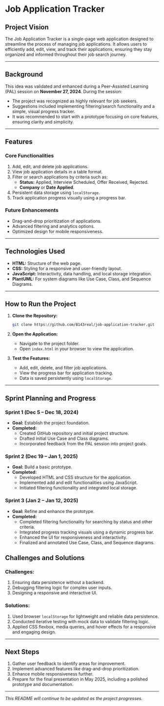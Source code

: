 # Job Application Tracker

## Project Vision
The Job Application Tracker is a single-page web application designed to streamline the process of managing job applications. It allows users to efficiently add, edit, view, and track their applications, ensuring they stay organized and informed throughout their job search journey.

---

## Background
This idea was validated and enhanced during a Peer-Assisted Learning (PAL) session on **November 27, 2024**. During the session:
- The project was recognized as highly relevant for job seekers.
- Suggestions included implementing filtering/search functionality and a simple, visual progress tracker.
- It was recommended to start with a prototype focusing on core features, ensuring clarity and simplicity.

---

## Features
### **Core Functionalities**
1. Add, edit, and delete job applications.
2. View job application details in a table format.
3. Filter or search applications by criteria such as:
   - **Status:** Applied, Interview Scheduled, Offer Received, Rejected.
   - **Company** or **Date Applied**.
4. Persistent data storage using `localStorage`.
5. Track application progress visually using a progress bar.

### **Future Enhancements**
- Drag-and-drop prioritization of applications.
- Advanced filtering and analytics options.
- Optimized design for mobile responsiveness.

---

## Technologies Used
- **HTML:** Structure of the web page.
- **CSS:** Styling for a responsive and user-friendly layout.
- **JavaScript:** Interactivity, data handling, and local storage integration.
- **PlantUML:** For system diagrams like Use Case, Class, and Sequence Diagrams.

---

## How to Run the Project
1. **Clone the Repository:**
   ```bash
   git clone https://github.com/B143real/job-application-tracker.git
   ```
2. **Open the Application:**
   - Navigate to the project folder.
   - Open `index.html` in your browser to view the application.

3. **Test the Features:**
   - Add, edit, delete, and filter job applications.
   - View the progress bar for application tracking.
   - Data is saved persistently using `localStorage`.

---

## Sprint Planning and Progress
### **Sprint 1 (Dec 5 – Dec 18, 2024)**
- **Goal:** Establish the project foundation.
- **Completed:**
  - Created GitHub repository and initial project structure.
  - Drafted initial Use Case and Class diagrams.
  - Incorporated feedback from the PAL session into project goals.

### **Sprint 2 (Dec 19 – Jan 1, 2025)**
- **Goal:** Build a basic prototype.
- **Completed:**
  - Developed HTML and CSS structure for the application.
  - Implemented add and edit functionalities using JavaScript.
  - Initiated filtering functionality and integrated local storage.

### **Sprint 3 (Jan 2 – Jan 12, 2025)**
- **Goal:** Refine and enhance the prototype.
- **Completed:**
  - Completed filtering functionality for searching by status and other criteria.
  - Integrated progress tracking visuals using a dynamic progress bar.
  - Enhanced the UI for responsiveness and interactivity.
  - Finalized and annotated Use Case, Class, and Sequence diagrams.



## Challenges and Solutions
### **Challenges:**
1. Ensuring data persistence without a backend.
2. Debugging filtering logic for complex user inputs.
3. Designing a responsive and interactive UI.

### **Solutions:**
1. Used browser `localStorage` for lightweight and reliable data persistence.
2. Conducted iterative testing with mock data to validate filtering logic.
3. Applied CSS flexbox, media queries, and hover effects for a responsive and engaging design.

---

## Next Steps
1. Gather user feedback to identify areas for improvement.
2. Implement advanced features like drag-and-drop prioritization.
3. Enhance mobile responsiveness further.
4. Prepare for the final presentation in May 2025, including a polished prototype and documentation.

---

*This README will continue to be updated as the project progresses.*


